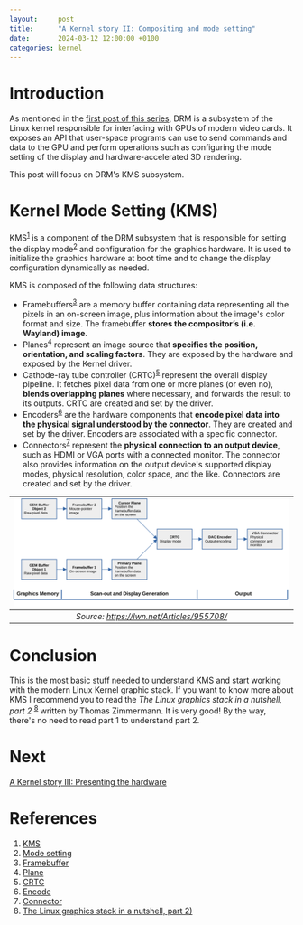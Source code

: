 ```yaml
---
layout:     post
title:      "A Kernel story II: Compositing and mode setting"
date:       2024-03-12 12:00:00 +0100
categories: kernel
---
```


# Introduction

As mentioned in the [first post of this series](/kernel/2024/01/27/a-kernel-story1.html), DRM is a subsystem of the Linux kernel responsible for interfacing with GPUs of modern video cards. It exposes an API that user-space programs can use to send commands and data to the GPU and perform operations such as configuring the mode setting of the display and hardware-accelerated 3D rendering.

This post will focus on  DRM's KMS subsystem.

# Kernel Mode Setting (KMS)

KMS<sup>[1](#references)</sup> is a component of the DRM subsystem that is responsible for setting the display mode<sup>[2](#references)</sup> and configuration for the graphics hardware. It is used to initialize the graphics hardware at boot time and to change the display configuration dynamically as needed.

KMS is composed of the following data structures:
* Framebuffers<sup>[3](#references)</sup> are a memory buffer containing data representing all the pixels in an on-screen image, plus information about the image's color format and size. The framebuffer **stores the compositor’s (i.e. Wayland) image**.
* Planes<sup>[4](#references)</sup> represent an image source that **specifies the position, orientation, and scaling factors**. They are exposed by the hardware and exposed by the Kernel driver.
* Cathode-ray tube controller (CRTC)<sup>[5](#references)</sup> represent the overall display pipeline. It fetches pixel data from one or more planes (or even no), **blends overlapping planes** where necessary, and forwards the result to its outputs. CRTC are created and set by the driver.
* Encoders<sup>[6](#references)</sup> are the hardware components that **encode pixel data into the physical signal understood by the connector**. They are created and set by the driver. Encoders are associated with a specific connector.
* Connectors<sup>[7](#references)</sup> represent the **physical connection to an output device**, such as HDMI or VGA ports with a connected monitor. The connector also provides information on the output device's supported display modes, physical resolution, color space, and the like. Connectors are created and set by the driver.

| ![Github Actions](/assets/figures/2024-03-12-KMS_Display_Pipeline_Overview.svg) | 
|:--:| 
| *Source: https://lwn.net/Articles/955708/* |

# Conclusion

This is the most basic stuff needed to understand KMS and start working with the modern Linux Kernel graphic stack. If you want to know more about KMS I recommend you to read the *The Linux graphics stack in a nutshell, part 2* <sup>[8](#references)</sup> written by Thomas Zimmermann. It is very good! By the way, there's no need to read part 1 to understand part 2.

# Next

[A Kernel story III: Presenting the hardware](/kernel/2024/04/24/a-kernel-story3.html)

# References

1. [KMS](https://wiki.archlinux.org/title/kernel_mode_setting)
2. [Mode setting](https://en.wikipedia.org/wiki/Mode_setting)
3. [Framebuffer](https://docs.kernel.org/gpu/drm-kms.html#frame-buffer-abstraction)
4. [Plane](https://docs.kernel.org/gpu/drm-kms.html#plane-abstraction)
5. [CRTC](https://docs.kernel.org/gpu/drm-kms.html#crtc-abstraction)
6. [Encode](https://docs.kernel.org/gpu/drm-kms.html#encoder-abstraction)
7. [Connector](https://docs.kernel.org/gpu/drm-kms.html#connector-abstraction)
8. [The Linux graphics stack in a nutshell, part 2)](https://lwn.net/Articles/955708/)